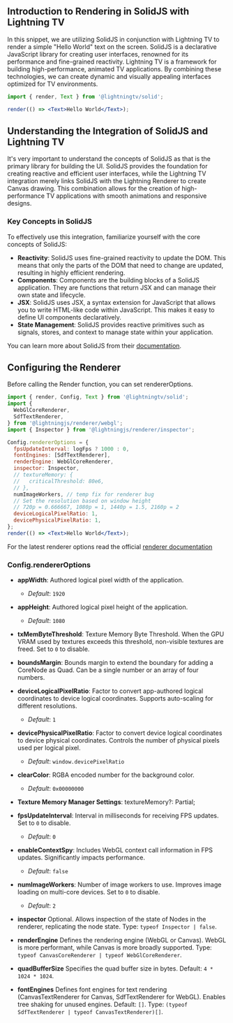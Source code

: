 ## Introduction to Rendering in SolidJS with Lightning TV

In this snippet, we are utilizing SolidJS in conjunction with Lightning TV to render a simple "Hello World" text on the screen. SolidJS is a declarative JavaScript library for creating user interfaces, renowned for its performance and fine-grained reactivity. Lightning TV is a framework for building high-performance, animated TV applications. By combining these technologies, we can create dynamic and visually appealing interfaces optimized for TV environments.

```jsx
import { render, Text } from '@lightningtv/solid';

render(() => <Text>Hello World</Text>);
```

## Understanding the Integration of SolidJS and Lightning TV

It's very important to understand the concepts of SolidJS as that is the primary library for building the UI. SolidJS provides the foundation for creating reactive and efficient user interfaces, while the Lightning TV integration merely links SolidJS with the Lightning Renderer to create Canvas drawing. This combination allows for the creation of high-performance TV applications with smooth animations and responsive designs.

### Key Concepts in SolidJS

To effectively use this integration, familiarize yourself with the core concepts of SolidJS:

- **Reactivity**: SolidJS uses fine-grained reactivity to update the DOM. This means that only the parts of the DOM that need to change are updated, resulting in highly efficient rendering.
- **Components**: Components are the building blocks of a SolidJS application. They are functions that return JSX and can manage their own state and lifecycle.
- **JSX**: SolidJS uses JSX, a syntax extension for JavaScript that allows you to write HTML-like code within JavaScript. This makes it easy to define UI components declaratively.
- **State Management**: SolidJS provides reactive primitives such as signals, stores, and context to manage state within your application.

You can learn more about SolidJS from their [documentation](https://docs.solidjs.com/).

## Configuring the Renderer

Before calling the Render function, you can set rendererOptions.

```jsx
import { render, Config, Text } from '@lightningtv/solid';
import {
  WebGlCoreRenderer,
  SdfTextRenderer,
} from '@lightningjs/renderer/webgl';
import { Inspector } from '@lightningjs/renderer/inspector';

Config.rendererOptions = {
  fpsUpdateInterval: logFps ? 1000 : 0,
  fontEngines: [SdfTextRenderer],
  renderEngine: WebGlCoreRenderer,
  inspector: Inspector,
  // textureMemory: {
  //   criticalThreshold: 80e6,
  // },
  numImageWorkers, // temp fix for renderer bug
  // Set the resolution based on window height
  // 720p = 0.666667, 1080p = 1, 1440p = 1.5, 2160p = 2
  deviceLogicalPixelRatio: 1,
  devicePhysicalPixelRatio: 1,
};
render(() => <Text>Hello World</Text>);
```

For the latest renderer options read the official [renderer documentation](https://www.lightningjs.io/api/renderer/interfaces/Renderer.RendererMainSettings.html)

### Config.rendererOptions

- **appWidth**: Authored logical pixel width of the application.

  - _Default_: `1920`

- **appHeight**: Authored logical pixel height of the application.

  - _Default_: `1080`

- **txMemByteThreshold**: Texture Memory Byte Threshold. When the GPU VRAM used by textures exceeds this threshold, non-visible textures are freed. Set to `0` to disable.

- **boundsMargin**: Bounds margin to extend the boundary for adding a CoreNode as Quad. Can be a single number or an array of four numbers.

- **deviceLogicalPixelRatio**: Factor to convert app-authored logical coordinates to device logical coordinates. Supports auto-scaling for different resolutions.

  - _Default_: `1`

- **devicePhysicalPixelRatio**: Factor to convert device logical coordinates to device physical coordinates. Controls the number of physical pixels used per logical pixel.

  - _Default_: `window.devicePixelRatio`

- **clearColor**: RGBA encoded number for the background color.

  - _Default_: `0x00000000`

- **Texture Memory Manager Settings**:
  textureMemory?: Partial<TextureMemoryManagerSettings>;

- **fpsUpdateInterval**: Interval in milliseconds for receiving FPS updates. Set to `0` to disable.

  - _Default_: `0`

- **enableContextSpy**: Includes WebGL context call information in FPS updates. Significantly impacts performance.

  - _Default_: `false`

- **numImageWorkers**: Number of image workers to use. Improves image loading on multi-core devices. Set to `0` to disable.

  - _Default_: `2`

- **inspector**
  Optional. Allows inspection of the state of Nodes in the renderer, replicating the node state.
  Type: `typeof Inspector | false`.

- **renderEngine**
  Defines the rendering engine (WebGL or Canvas). WebGL is more performant, while Canvas is more broadly supported.
  Type: `typeof CanvasCoreRenderer | typeof WebGlCoreRenderer`.

- **quadBufferSize**
  Specifies the quad buffer size in bytes.
  Default: `4 * 1024 * 1024`.

- **fontEngines**
  Defines font engines for text rendering (CanvasTextRenderer for Canvas, SdfTextRenderer for WebGL). Enables tree shaking for unused engines.
  Default: `[]`. Type: `(typeof SdfTextRenderer | typeof CanvasTextRenderer)[]`.

